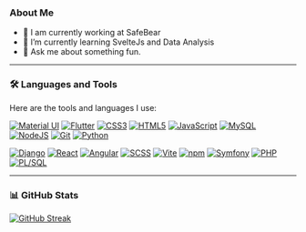 <!--
**LeoLChalot/LeoLChalot** is a ✨ _special_ ✨ repository because its `README.md` (this file) appears on your GitHub profile.

Here are some ideas to get you started:
-->

### About Me
- 🔭 I am currently working at SafeBear
- 🌱 I’m currently learning SvelteJs and Data Analysis
- 💬 Ask me about something fun.

---

### 🛠️ Languages and Tools

Here are the tools and languages I use:

[![Material UI](https://img.shields.io/badge/-Material_UI-007FFF?style=flat&logo=mui&logoColor=white)](#)
[![Flutter](https://img.shields.io/badge/-Flutter-02569B?style=flat&logo=flutter&logoColor=white)](#)
[![CSS3](https://img.shields.io/badge/-CSS3-1572B6?style=flat&logo=css3&logoColor=white)](#)
[![HTML5](https://img.shields.io/badge/-HTML5-E34F26?style=flat&logo=html5&logoColor=white)](#)
[![JavaScript](https://img.shields.io/badge/-JavaScript-F7DF1E?style=flat&logo=javascript&logoColor=black)](#)
[![MySQL](https://img.shields.io/badge/-MySQL-003545?style=flat&logo=mysql&logoColor=white)](#)
[![NodeJS](https://img.shields.io/badge/-Node.js-339933?style=flat&logo=node.js&logoColor=white)](#)
[![Git](https://img.shields.io/badge/-Git-F05032?style=flat&logo=git&logoColor=white)](#)
[![Python](https://img.shields.io/badge/-Python-3776AB?style=flat&logo=python&logoColor=white)](#)

[![Django](https://img.shields.io/badge/-Django-092E20?style=flat&logo=django&logoColor=white)](#)
[![React](https://img.shields.io/badge/-React-61DAFB?style=flat&logo=react&logoColor=white)](#)
[![Angular](https://img.shields.io/badge/-Angular-DD0031?style=flat&logo=angular&logoColor=white)](#)
[![SCSS](https://img.shields.io/badge/-SCSS-C6538C?style=flat&logo=sass&logoColor=white)](#)
[![Vite](https://img.shields.io/badge/-Vite-646CFF?style=flat&logo=vite&logoColor=white)](#)
[![npm](https://img.shields.io/badge/-npm-CB3837?style=flat&logo=npm&logoColor=white)](#)
[![Symfony](https://img.shields.io/badge/-Symfony-000000?style=flat&logo=symfony&logoColor=white)](#)
[![PHP](https://img.shields.io/badge/-PHP-777BB4?style=flat&logo=php&logoColor=white)](#)
[![PL/SQL](https://img.shields.io/badge/-PLSQL-F80000?style=flat&logo=oracle&logoColor=white)](#)

---

### 📊 GitHub Stats

[![GitHub Streak](https://streak-stats.demolab.com/?user=LeoLChalot&theme=onedark)](https://git.io/streak-stats)
